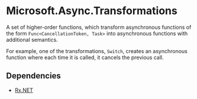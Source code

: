 # Microsoft.Async.Transformations

A set of higher-order functions, which transform asynchronous functions of the form `Func<CancellationToken, Task>` into asynchronous functions with additional semantics.

For example, one of the transformations, `Switch`, creates an asynchronous function where each time it is called, it cancels the previous call.

## Dependencies
* [Rx.NET](https://github.com/Reactive-Extensions/Rx.NET)
